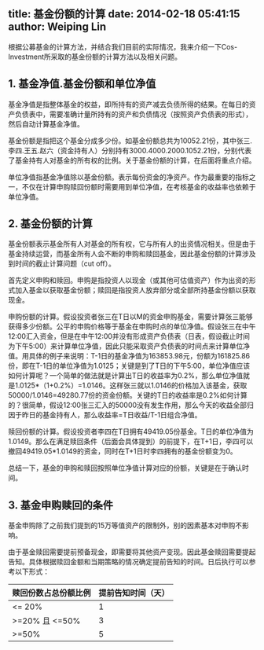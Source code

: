 title: 基金份额的计算
date: 2014-02-18 05:41:15
author: Weiping Lin
---

根据公募基金的计算方法，并结合我们目前的实际情况，我来介绍一下Cos-Investment所采取的基金份额的计算方法以及相关问题。

## 1. 基金净值.基金份额和单位净值

基金净值是指整体基金的权益，即所持有的资产减去负债所得的结果。在每日的资产负债表中，需要准确计量所持有的资产和负债情况（按照资产负债表的形式），然后自动计算基金净值。

基金份额是指把这个基金分成多少份。如基金份额总共为10052.21份，其中张三.李四.王五.赵六（资金持有人）分别持有3000.4000.2000.1052.21份，分别代表了基金持有人对基金的所有权的比例。关于基金份额的计算，在后面将重点介绍。

单位净值指基金净值除以基金份额。表示每份资金的净资产。作为最重要的指标之一，不仅在计算申购赎回份额时需要用到单位净值，在考核基金的收益率也依赖于单位净值。

## 2. 基金份额的计算

基金份额表示基金所有人对基金的所有权，它与所有人的出资情况相关。但是由于基金持续运营，而基金所有人会不断的申购和赎回基金，因此基金份额的计算涉及到时间的截止计算问题（cut off）。

首先定义申购和赎回。申购是指投资人以现金（或其他可估值资产）作为出资的形式加入基金以获取基金份额；赎回是指投资人放弃部分或全部所持基金份额以获取现金。

申购份额的计算。假设投资者张三在T日以M的资金申购基金，需要计算张三能够获得多少份额。公平的申购价格等于基金在申购时点的单位净值。假设张三在中午12:00汇入资金，但是在中午12:00并没有形成资产负债表（日表，假设截止时间为下午5:00）来计算单位净值，因此只能采取资产负债表的时间点来计算单位净值。用具体的例子来说明：T-1日的基金净值为163853.98元，份额为161825.86份，即在T-1日的单位净值为1.0125；关键是到了T日的下午5:00，单位净值应该如何计算呢？一个简单的做法就是计算出T日的收益率为0.2%，那么单位净值就是1.0125*（1+0.2%）=1.0146。这样张三就以1.0146的价格加入该基金，获取50000/1.0146=49280.77份的资金份额。关键的T日的收益率是0.2%如何计算的？很简单，假设12:00张三汇入的50000没有发生作用，那么今天的收益全部归因于昨日的基金持有人，那么收益率=T日收益/T-1日组合净值。

赎回份额的计算。假设投资者李四在T日拥有49419.05份基金。T日的单位净值为1.0149。那么在满足赎回条件（后面会具体提到）的前提下，在T+1日，李四可以撤回49419.05*1.0149的资金，同时在T+1日时李四拥有的基金份额变为0。

总结一下，基金的申购和赎回按照单位净值计算对应的份额，关键是在于确认时间。

## 3. 基金申购赎回的条件

基金申购除了之前我们提到的15万等值资产的限制外，别的因素基本对申购不影响。

由于基金赎回需要提前预备现金，即需要将其他资产变现。因此基金赎回需要提起告知。具体根据赎回金额和当期策略的情况确定提前告知的时间。日后执行可以参考以下形式：

|赎回份数占总份额比例 | 提前告知时间（天）|
|-------------------|------------------|
|<= 20% | 1|
|>=20% 且 <=50% | 3|
|>=50%| 5|



